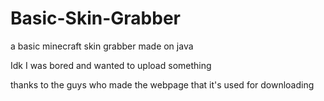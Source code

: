 # Basic-Skin-Grabber
a basic minecraft skin grabber made on java


Idk I was bored and wanted to upload something

thanks to the guys who made the webpage that it's used for downloading

